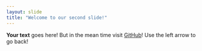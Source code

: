 ```yaml
---
layout: slide
title: "Welcome to our second slide!"
---
```

**Your text** goes here! But in the mean time visit [GitHub](http://github.com)!
Use the left arrow to go back!
